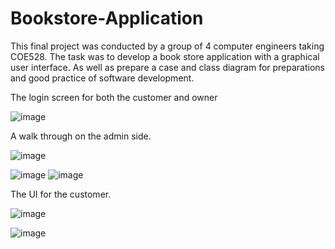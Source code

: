 # Bookstore-Application

This final project was conducted by a group of 4 computer engineers taking COE528. The task was to develop
a book store application with a graphical user interface. As well as prepare a case and class diagram for preparations
and good practice of software development.

The login screen for both the customer and owner

![image](https://user-images.githubusercontent.com/86901520/170069030-bc08f376-7654-48b6-8fb3-a3860d53e739.png)


A walk through on the admin side.

![image](https://user-images.githubusercontent.com/86901520/170069136-3d578950-d3d1-4f1c-b473-9d9055f8ffdc.png)

![image](https://user-images.githubusercontent.com/86901520/170069678-360d35ab-3892-4ea2-a37a-5e434d92812c.png)
![image](https://user-images.githubusercontent.com/86901520/170069828-2a98dc56-7b59-4451-9fc9-696a23380e14.png)

The UI for the customer.

![image](https://user-images.githubusercontent.com/86901520/170069968-101f79a3-2605-4c29-81c9-a0fe4e71f70c.png)

![image](https://user-images.githubusercontent.com/86901520/170070035-0e61ca23-9930-472f-81ff-e72a80379a20.png)

